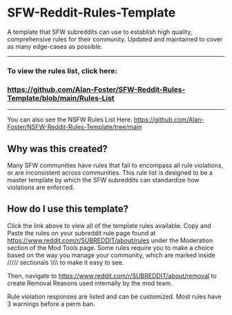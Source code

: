 # SFW-Reddit-Rules-Template
A template that SFW subreddits can use to establish high quality, comprehensive rules for their community. Updated and maintained to cover as many edge-cases as possible. 

---
### To view the rules list, click here: 
### https://github.com/Alan-Foster/SFW-Reddit-Rules-Template/blob/main/Rules-List
---

You can also see the NSFW Rules List Here:
https://github.com/Alan-Foster/NSFW-Reddit-Rules-Template/tree/main

## Why was this created?
Many SFW communities have rules that fail to encompass all rule violations, or are inconsistent across communities. This rule list is designed to be a master template by which the SFW subreddits can standardize how violations are enforced.

## How do I use this template?
Click the link above to view all of the template rules available. Copy and Paste the rules on your subreddit rule page found at https://www.reddit.com/r/SUBREDDIT/about/rules under the Moderation section of the Mod Tools page. Some rules require you to make a choice based on the way you manage your community, which are marked inside ///// sectionals \\\\\\\ to make it easy to see.

Then, navigate to https://www.reddit.com/r/SUBREDDIT/about/removal to create Removal Reasons used internally by the mod team.

Rule violation responses are listed and can be customized. Most rules have 3 warnings before a perm ban.
